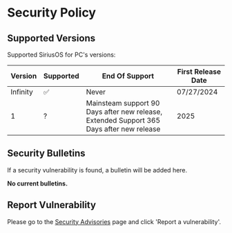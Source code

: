 # Security Policy

## Supported Versions

Supported SiriusOS for PC's versions:

| Version          | Supported          | End Of Support                                       | First Release Date                                      |
| ---------------- | ------------------ | ---------------------------------------------------- | ------------------------------------------------------- |
| Infinity         | ✅                 | Never                                                | 07/27/2024                                              |
| 1  | ?                  | Mainsteam support 90 Days after new release, Extended Support 365 Days after new release          | 2025 |

## Security Bulletins
If a security vulnerability is found, a bulletin will be added here.

**No current bulletins.**

## Report Vulnerability
Please go to the [Security Advisories](https://github.com/gamma63/SiriusOS/security/advisories) page and click 'Report a vulnerability'.